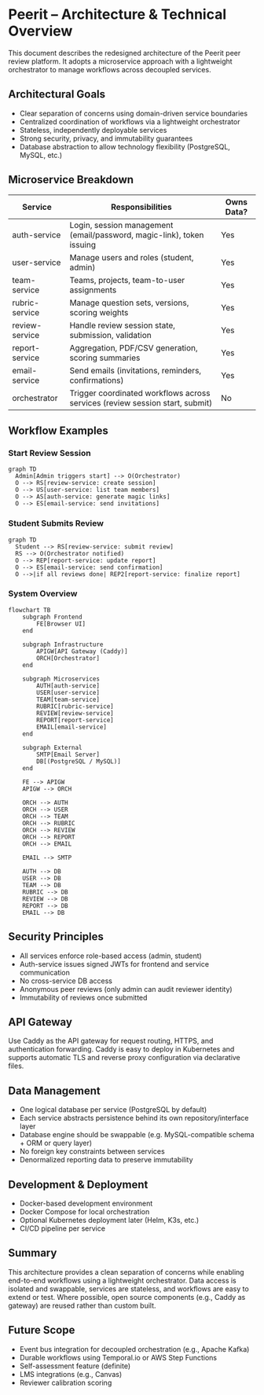 # Peerit – Architecture & Technical Overview

This document describes the redesigned architecture of the Peerit peer review platform. It adopts a microservice approach with a lightweight orchestrator to manage workflows across decoupled services.

## Architectural Goals

- Clear separation of concerns using domain-driven service boundaries
- Centralized coordination of workflows via a lightweight orchestrator
- Stateless, independently deployable services
- Strong security, privacy, and immutability guarantees
- Database abstraction to allow technology flexibility (PostgreSQL, MySQL, etc.)

## Microservice Breakdown

| Service          | Responsibilities                                                                 | Owns Data? |
|------------------|-----------------------------------------------------------------------------------|------------|
| auth-service     | Login, session management (email/password, magic-link), token issuing            | Yes        |
| user-service     | Manage users and roles (student, admin)                                          | Yes        |
| team-service     | Teams, projects, team-to-user assignments                                         | Yes        |
| rubric-service   | Manage question sets, versions, scoring weights                                  | Yes        |
| review-service   | Handle review session state, submission, validation                              | Yes        |
| report-service   | Aggregation, PDF/CSV generation, scoring summaries                               | Yes        |
| email-service    | Send emails (invitations, reminders, confirmations)                              | Yes        |
| orchestrator     | Trigger coordinated workflows across services (review session start, submit)     | No         |

## Workflow Examples

### Start Review Session
```mermaid
graph TD
  Admin[Admin triggers start] --> O(Orchestrator)
  O --> RS[review-service: create session]
  O --> US[user-service: list team members]
  O --> AS[auth-service: generate magic links]
  O --> ES[email-service: send invitations]
```

### Student Submits Review
```mermaid
graph TD
  Student --> RS[review-service: submit review]
  RS --> O(Orchestrator notified)
  O --> REP[report-service: update report]
  O --> ES[email-service: send confirmation]
  O -->|if all reviews done| REP2[report-service: finalize report]
```

### System Overview
```mermaid
flowchart TB
    subgraph Frontend
        FE[Browser UI]
    end

    subgraph Infrastructure
        APIGW[API Gateway (Caddy)]
        ORCH[Orchestrator]
    end

    subgraph Microservices
        AUTH[auth-service]
        USER[user-service]
        TEAM[team-service]
        RUBRIC[rubric-service]
        REVIEW[review-service]
        REPORT[report-service]
        EMAIL[email-service]
    end

    subgraph External
        SMTP[Email Server]
        DB[(PostgreSQL / MySQL)]
    end

    FE --> APIGW
    APIGW --> ORCH

    ORCH --> AUTH
    ORCH --> USER
    ORCH --> TEAM
    ORCH --> RUBRIC
    ORCH --> REVIEW
    ORCH --> REPORT
    ORCH --> EMAIL

    EMAIL --> SMTP

    AUTH --> DB
    USER --> DB
    TEAM --> DB
    RUBRIC --> DB
    REVIEW --> DB
    REPORT --> DB
    EMAIL --> DB
```

## Security Principles

- All services enforce role-based access (admin, student)
- Auth-service issues signed JWTs for frontend and service communication
- No cross-service DB access
- Anonymous peer reviews (only admin can audit reviewer identity)
- Immutability of reviews once submitted

## API Gateway

Use Caddy as the API gateway for request routing, HTTPS, and authentication forwarding. Caddy is easy to deploy in Kubernetes and supports automatic TLS and reverse proxy configuration via declarative files.

## Data Management

- One logical database per service (PostgreSQL by default)
- Each service abstracts persistence behind its own repository/interface layer
- Database engine should be swappable (e.g. MySQL-compatible schema + ORM or query layer)
- No foreign key constraints between services
- Denormalized reporting data to preserve immutability

## Development & Deployment

- Docker-based development environment
- Docker Compose for local orchestration
- Optional Kubernetes deployment later (Helm, K3s, etc.)
- CI/CD pipeline per service

## Summary

This architecture provides a clean separation of concerns while enabling end-to-end workflows using a lightweight orchestrator. Data access is isolated and swappable, services are stateless, and workflows are easy to extend or test. Where possible, open source components (e.g., Caddy as gateway) are reused rather than custom built.

## Future Scope

- Event bus integration for decoupled orchestration (e.g., Apache Kafka)
- Durable workflows using Temporal.io or AWS Step Functions
- Self-assessment feature (definite)
- LMS integrations (e.g., Canvas)
- Reviewer calibration scoring

